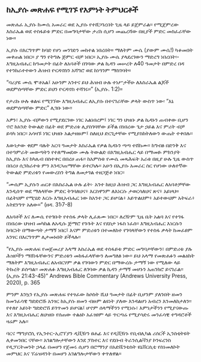 ## ከኢያሱ መጽሐፍ የሚገኙ የእምነት ትምህርቶች


መጽሐፈ ኢያሱ ከሙሴ አመራር ወደ ኢያሱ የተሸጋገረበት ጊዜ ላይ ይጀምራል፡፡ የሚጀምረው እስራኤል ወደ ተስፋይቱ ምድር በመግባታቸው ታሪክ ሲሆን መጨረሻው በዚያች ምድር መስፈራቸው ነው።

ኢያሱ በእርግጥም ከባድ የሆነ መንገድን መከተል ነበረበት። ማለትም ሙሴ (ያውም ሙሴ!) ካቆመበት መቀጠል ነበር። ያ ግን የትግሉ ጅምር ብቻ ነበር። ኢያሱ ሙሴ ያላደረገውን ማድረግ ነበረበት፡- እግዚአብሔር ከዓመታት በፊት ለአባቶች በገባው ቃል ኪዳን መሠረት ለ40 ዓመታት በምድረ በዳ የተንከራተተውን ሕዝብ ዮርዳኖስን አሻግሮ ወደ ከነዓንም ማስገባት።

“ባሪያዬ ሙሴ ሞቶአል፤ አሁንም አንተና ይህ ሕዝብ ሁሉ ተነሥታችሁ ለእስራኤል ልጆች ወደምሰጣቸው ምድር ይህን ዮርዳኖስ ተሻገሩ።” (ኢያሱ. 1:2)።

የታሪኩ ሁሉ ቁልፍ የሚገኘው እግዚአብሔር ለኢያሱ በተናገራቸው ቃላት ውስጥ ነው፡ “እኔ ወደምሰጣቸው ምድር” ሊገቡ ነው፡፡

አዎን፣ ኢያሱ ብቻውን የሚያደርገው ነገር አልነበረም፤ ነገር ግን ህዝቡ ቃል ኪዳኑን ጠብቀው ቢሆን ኖሮ ከአንድ ትውልድ በፊት ወደ ምድሪቱ ሊያስገባቸው ይችል በነበረው ጌታ ኃይል እና ምሪት ብቻ ይሳካ ነበር፡፡ አሳዛኙ ነገር ህዝቡ አልታዘዙም፤ ስለዚህ ድርጊታቸው የሚያስከትለውን ውጤት ተቀበሉ፡፡

እውነታው ቀደም ባሉት አርባ ዓመታት እስራኤል የቃል ኪዳኑን ጣጣ ተሸከሙ፡፡ ከግብፅ በድንቅ እና በተዓምራት መውጣትን የተለማመደው ሙሉ ትውልድ በእግዚአብሔር ላይ በማመፁ ምክንያት ከኢያሱ እና ከካሌብ በስተቀር በበረሀ ጠፋ፡፡ ከአምስቱ የሙሴ መጻሕፍት አራቱ በዚያ ሁሉ ጊዜ ውስጥ በበረሀ ሲንከራተቱ ምን እንዳጋጠማቸው ይተርካሉ፡፡ አሁን በኢያሱ አመራር ስር የሆነው ሁለተኛው ትውልድ ምድሪቱን የመውረስን ትግል ለመታገል ተዘጋጅቶ ነበር፡፡

“ሙሴም ኢያሱን ጠርቶ በእስራኤል ሁሉ ፊት፦ አንተ ከዚህ ሕዝብ ጋር እግዚአብሔር ለአባቶቻቸው እንዲሰጥ ወደ ማለላቸው ምድር ትገባለህና፥ እርስዋንም ለእነርሱ ታወርሳለህና ጽና፥ አይዞህ። በፊትህም የሚሄድ እርሱ እግዚአብሔር ነው ከአንተ ጋር ይሆናል፥ አይጥልህም፥ አይተውህም አትፍራ፥ አትደንግጥ አለው።” (ዘዳ. 31፡7-8)

ለአባቶች እና ለሙሴ የተገቡት የተስፋ ቃላት ሊፈጸሙ ነበር፡፡ ለረዥም ጊዜ ቤት አልባ እና የተገፋ በነበረው ህዝብ መካከል ለአዲሱ ጅማሮ የጉጉት እና የደስታ ነፋስ ነፈሰ፡፡ እግዚአብሔር እነርሱን ከባርነት በማውጣት ታማኝ ነበር፤ እናም ምድሪቱን በተመለከተ የገባላቸውን የተስፋ ቃላት ከመፈፀም አንፃር በእርግጥም ሊታመኑበት ይችላሉ፡፡

“የኢያሱ መጽሐፍ የመጀመሪያ አላማ እስራኤል ወደ ተስፋይቱ ምድር መግባታቸውን፣ በምድሪቱ ያሉ ሕዝቦችን ማሸነፋቸውንና ምድሪቱን መከፋፈላቸውን ለመግለፅ ነው፡፡ ይህ አላማ የመጽሐፉን መልዕክት ማለትም እግዚአብሔር ለአብርሃም ቃል የገባውን ምድር በማውረሱ ታማኝ ነው የሚለው ላይ ትኩረት ይሰጣል፡፡ መጽሐፉ እግዚአብሔር ለገባው ቃል ኪዳን ታማኝ መሆኑን አጠንክሮ ይናገራል፡፡ (ኢያሱ 21:43-45)” Andrews Bible Commentary (Andrews University Press, 2020), p. 365

ምንም እንኳን የኢያሱ መጽሐፍ የተፃፈው ከሶስት ሺህ ዓመታት በፊት ቢሆንም ያለንበት ዘመን ከመንፈሳዊ ግድድሮሹ አንፃር ከኢያሱ ዘመን ብዙም ልዩነት ያለው እንዳልሆነ አብረን እንመለከታለን፡፡ የተለየ አይነት ግድድሮሽ ይገጥመን ይሆናል፤ ሆኖም ሰላማችንን የሚነሱ፣ እምነታችንን የሚያናውጡ እና እግዚአብሔር ለህዝቡ የሰጠው ተልዕኮ አፈፃፀም ላይ ጥርጣሬ የሚያሳድሩ መንፈሳዊ ተግዳሮቶች ዛሬም አሉ፡፡

ባርና ማግያሮሲ የኢንተር-ኢሮፕያን ዲቪዥን ፀሐፊ እና የዲቪዥኑ የቢብሊካል ሪሰርች ኢንስቲትዩት ሊቀመንበር ናቸው፡፡ አገልግሎታቸውን እንደ ፓስተር እና የደቡብ ትራንሲልቫንያ ኮንፍረንስ የዲፓርትመንት ኃላፊ በመሆን የጀመሩ ሲሆን በሮማንያ በአድቬንቲስት ዩኒቨርሲቲ የስነመለኮት መምህር እና ፕሬዝዳንት በመሆን አገልግሎታቸውን ቀጥለዋል፡፡